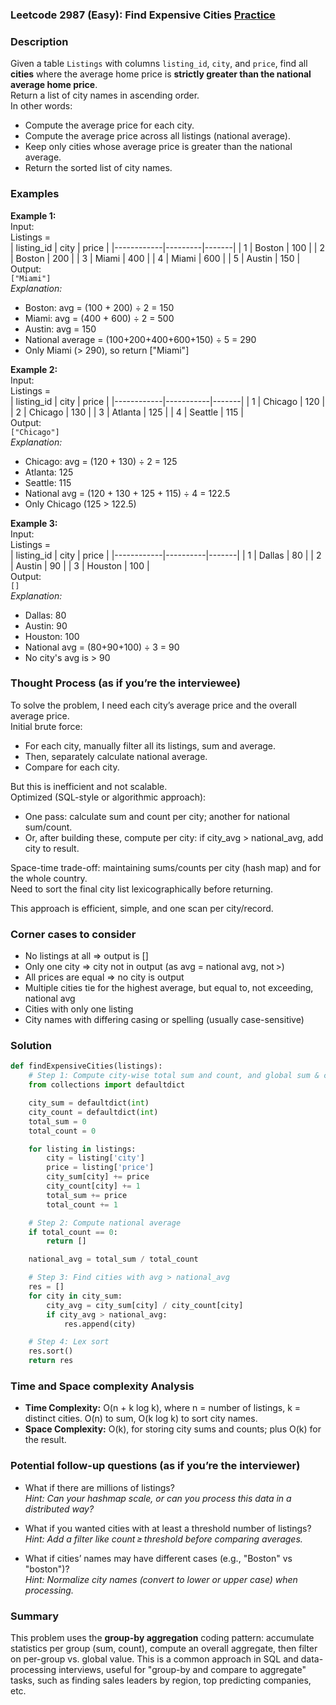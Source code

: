 ### Leetcode 2987 (Easy): Find Expensive Cities [Practice](https://leetcode.com/problems/find-expensive-cities)

### Description  
Given a table `Listings` with columns `listing_id`, `city`, and `price`, find all **cities** where the average home price is **strictly greater than the national average home price**.  
Return a list of city names in ascending order.  
In other words:  
- Compute the average price for each city.
- Compute the average price across all listings (national average).
- Keep only cities whose average price is greater than the national average.
- Return the sorted list of city names.

### Examples  

**Example 1:**  
Input:  
Listings =  
| listing_id | city    | price |
|------------|---------|-------|
| 1          | Boston  | 100   |
| 2          | Boston  | 200   |
| 3          | Miami   | 400   |
| 4          | Miami   | 600   |
| 5          | Austin  | 150   |  
Output:  
`["Miami"]`  
*Explanation:*
- Boston: avg = (100 + 200) ÷ 2 = 150
- Miami: avg = (400 + 600) ÷ 2 = 500
- Austin: avg = 150
- National average = (100+200+400+600+150) ÷ 5 = 290
- Only Miami (> 290), so return ["Miami"]

**Example 2:**  
Input:  
Listings =  
| listing_id | city      | price |
|------------|-----------|-------|
| 1          | Chicago   | 120   |
| 2          | Chicago   | 130   |
| 3          | Atlanta   | 125   |
| 4          | Seattle   | 115   |  
Output:  
`["Chicago"]`  
*Explanation:*  
- Chicago: avg = (120 + 130) ÷ 2 = 125
- Atlanta: 125
- Seattle: 115
- National avg = (120 + 130 + 125 + 115) ÷ 4 = 122.5
- Only Chicago (125 > 122.5)

**Example 3:**  
Input:  
Listings =  
| listing_id | city     | price |
|------------|----------|-------|
| 1          | Dallas   | 80    |
| 2          | Austin   | 90    |
| 3          | Houston  | 100   |  
Output:  
`[]`  
*Explanation:*  
- Dallas: 80
- Austin: 90
- Houston: 100
- National avg = (80+90+100) ÷ 3 = 90
- No city's avg is > 90

### Thought Process (as if you’re the interviewee)  
To solve the problem, I need each city’s average price and the overall average price.  
Initial brute force:
- For each city, manually filter all its listings, sum and average.
- Then, separately calculate national average.
- Compare for each city.

But this is inefficient and not scalable.  
Optimized (SQL-style or algorithmic approach):
- One pass: calculate sum and count per city; another for national sum/count.
- Or, after building these, compute per city: if city_avg > national_avg, add city to result.

Space-time trade-off: maintaining sums/counts per city (hash map) and for the whole country.  
Need to sort the final city list lexicographically before returning.

This approach is efficient, simple, and one scan per city/record.

### Corner cases to consider  
- No listings at all ⇒ output is []
- Only one city ⇒ city not in output (as avg = national avg, not >)
- All prices are equal ⇒ no city is output
- Multiple cities tie for the highest average, but equal to, not exceeding, national avg
- Cities with only one listing
- City names with differing casing or spelling (usually case-sensitive)

### Solution

```python
def findExpensiveCities(listings):
    # Step 1: Compute city-wise total sum and count, and global sum & count
    from collections import defaultdict

    city_sum = defaultdict(int)
    city_count = defaultdict(int)
    total_sum = 0
    total_count = 0

    for listing in listings:
        city = listing['city']
        price = listing['price']
        city_sum[city] += price
        city_count[city] += 1
        total_sum += price
        total_count += 1

    # Step 2: Compute national average
    if total_count == 0:
        return []

    national_avg = total_sum / total_count

    # Step 3: Find cities with avg > national_avg
    res = []
    for city in city_sum:
        city_avg = city_sum[city] / city_count[city]
        if city_avg > national_avg:
            res.append(city)

    # Step 4: Lex sort
    res.sort()
    return res
```

### Time and Space complexity Analysis  

- **Time Complexity:** O(n + k log k), where n = number of listings, k = distinct cities. O(n) to sum, O(k log k) to sort city names.
- **Space Complexity:** O(k), for storing city sums and counts; plus O(k) for the result.

### Potential follow-up questions (as if you’re the interviewer)  

- What if there are millions of listings?  
  *Hint: Can your hashmap scale, or can you process this data in a distributed way?*

- What if you wanted cities with at least a threshold number of listings?  
  *Hint: Add a filter like count ≥ threshold before comparing averages.*

- What if cities’ names may have different cases (e.g., "Boston" vs "boston")?  
  *Hint: Normalize city names (convert to lower or upper case) when processing.*

### Summary
This problem uses the **group-by aggregation** coding pattern: accumulate statistics per group (sum, count), compute an overall aggregate, then filter on per-group vs. global value. This is a common approach in SQL and data-processing interviews, useful for "group-by and compare to aggregate" tasks, such as finding sales leaders by region, top predicting companies, etc.